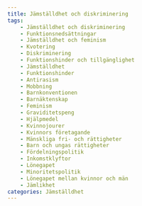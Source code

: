 ```yaml
---
title: Jämställdhet och diskriminering
tags:
    - Jämställdhet och diskriminering
    - Funktionsnedsättningar
    - Jämställdhet och feminism
    - Kvotering
    - Diskriminering
    - Funktionshinder och tillgänglighet
    - Jämställdhet
    - Funktionshinder
    - Antirasism
    - Mobbning
    - Barnkonventionen
    - Barnäktenskap
    - Feminism
    - Graviditetspeng
    - Hjälpmedel
    - Kvinnojourer
    - Kvinnors företagande
    - Mänskliga fri- och rättigheter
    - Barn och ungas rättigheter
    - Fördelningspolitik
    - Inkomstklyftor
    - Lönegapet
    - Minoritetspolitik
    - Lönegapet mellan kvinnor och män
    - Jämlikhet
categories: Jämställdhet
---
```

